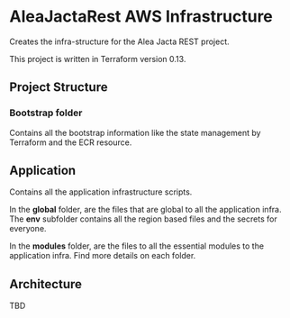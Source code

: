 # AleaJactaRest AWS Infrastructure

Creates the infra-structure for the Alea Jacta REST project.

This project is written in Terraform version 0.13.

## Project Structure

### Bootstrap folder

Contains all the bootstrap information like the state management by Terraform and the ECR resource.

## Application 

Contains all the application infrastructure scripts.

In the **global** folder, are the files that are global to all the application infra. The **env** subfolder contains all the region based files and the secrets for everyone.

In the **modules** folder, are the files to all the essential modules to the application infra. Find more details on each folder.

## Architecture

TBD
